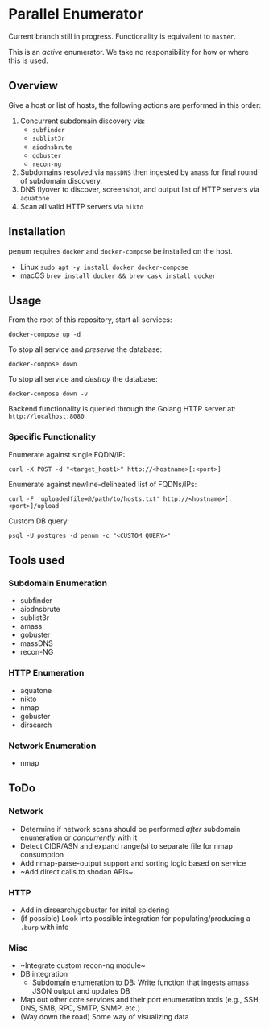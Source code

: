 # Parallel Enumerator
Current branch still in progress. Functionality is equivalent to `master`.

This is an *active* enumerator. We take no responsibility for how or where this is used.

## Overview
Give a host or list of hosts, the following actions are performed in this order:
1. Concurrent subdomain discovery via:
    - `subfinder`
    - `sublist3r`
    - `aiodnsbrute`
    - `gobuster`
    - `recon-ng`
1. Subdomains resolved via `massDNS` then ingested by `amass` for final round of subdomain discovery.
1. DNS flyover to discover, screenshot, and output list of HTTP servers via `aquatone`
1. Scan all valid HTTP servers via `nikto`

## Installation
penum requires `docker` and `docker-compose` be installed on the host.
- Linux
  `sudo apt -y install docker docker-compose`
- macOS
  `brew install docker && brew cask install docker`

## Usage
From the root of this repository, start all services:
```
docker-compose up -d
```

To stop all service and *preserve* the database:
```
docker-compose down
```

To stop all service and *destroy* the database:
```
docker-compose down -v
```

Backend functionality is queried through the Golang HTTP server at: `http://localhost:8080`

### Specific Functionality
Enumerate against single FQDN/IP:
```
curl -X POST -d "<target_host1>" http://<hostname>[:<port>]
```

Enumerate against newline-delineated list of FQDNs/IPs:
```
curl -F 'uploadedfile=@/path/to/hosts.txt' http://<hostname>[:<port>]/upload
```

Custom DB query:
```
psql -U postgres -d penum -c "<CUSTOM_QUERY>"
```


## Tools used
### Subdomain Enumeration
- subfinder
- aiodnsbrute
- sublist3r
- amass
- gobuster
- massDNS
- recon-NG

### HTTP Enumeration
- aquatone
- nikto
- nmap
- gobuster
- dirsearch

### Network Enumeration
- nmap

## ToDo
### Network
- Determine if network scans should be performed _after_ subdomain enumeration or _concurrently_ with it
- Detect CIDR/ASN and expand range(s) to separate file for nmap consumption
- Add nmap-parse-output support and sorting logic based on service
- ~Add direct calls to shodan APIs~

### HTTP
- Add in dirsearch/gobuster for inital spidering
- (if possible) Look into possible integration for populating/producing a `.burp` with info

### Misc
- ~Integrate custom recon-ng module~
- DB integration
  - Subdomain enumeration to DB: Write function that ingests amass JSON output and updates DB
- Map out other core services and their port enumeration tools (e.g., SSH, DNS, SMB, RPC, SMTP, SNMP, etc.)
- (Way down the road) Some way of visualizing data

